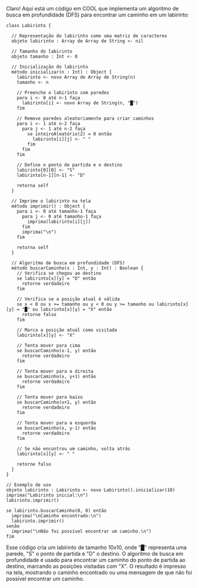 Claro! Aqui está um código em COOL que implementa um algoritmo de busca em profundidade (DFS) para encontrar um caminho em um labirinto:

```
class Labirinto {

  // Representação do labirinto como uma matriz de caracteres
  objeto labirinto : Array de Array de String <- nil

  // Tamanho do labirinto
  objeto tamanho : Int <- 0

  // Inicialização do labirinto
  método inicializar(n : Int) : Object {
    labirinto <- novo Array de Array de String(n)
    tamanho <- n
    
    // Preenche o labirinto com paredes
    para i <- 0 até n-1 faça
      labirinto[i] <- novo Array de String(n, "█")
    fim
      
    // Remove paredes aleatoriamente para criar caminhos
    para i <- 1 até n-2 faça
      para j <- 1 até n-2 faça
        se inteiroAleatório(2) = 0 então
          labirinto[i][j] <- " "
        fim
      fim
    fim

    // Define o ponto de partida e o destino
    labirinto[0][0] <- "S"
    labirinto[n-1][n-1] <- "D"

    retorna self
  }

  // Imprime o labirinto na tela
  método imprimir() : Object {
    para i <- 0 até tamanho-1 faça
      para j <- 0 até tamanho-1 faça
        imprima(labirinto[i][j])
      fim
      imprima("\n")
    fim

    retorna self
  }

  // Algoritmo de busca em profundidade (DFS)
  método buscarCaminho(x : Int, y : Int) : Boolean {
    // Verifica se chegou ao destino
    se labirinto[x][y] = "D" então
      retorne verdadeiro
    fim

    // Verifica se a posição atual é válida
    se x < 0 ou x >= tamanho ou y < 0 ou y >= tamanho ou labirinto[x][y] = "█" ou labirinto[x][y] = "X" então
      retorne falso
    fim

    // Marca a posição atual como visitada
    labirinto[x][y] <- "X"

    // Tenta mover para cima
    se buscarCaminho(x-1, y) então
      retorne verdadeiro
    fim

    // Tenta mover para a direita
    se buscarCaminho(x, y+1) então
      retorne verdadeiro
    fim

    // Tenta mover para baixo
    se buscarCaminho(x+1, y) então
      retorne verdadeiro
    fim

    // Tenta mover para a esquerda
    se buscarCaminho(x, y-1) então
      retorne verdadeiro
    fim

    // Se não encontrou um caminho, volta atrás
    labirinto[x][y] <- " "

    retorne falso
  }
}

// Exemplo de uso
objeto labirinto : Labirinto <- novo Labirinto().inicializar(10)
imprima("Labirinto inicial:\n")
labirinto.imprimir()

se labirinto.buscarCaminho(0, 0) então
  imprima("\nCaminho encontrado:\n")
  labirinto.imprimir()
senão
  imprima("\nNão foi possível encontrar um caminho.\n")
fim
```

Esse código cria um labirinto de tamanho 10x10, onde "█" representa uma parede, "S" o ponto de partida e "D" o destino. O algoritmo de busca em profundidade é usado para encontrar um caminho do ponto de partida ao destino, marcando as posições visitadas com "X". O resultado é impresso na tela, mostrando o caminho encontrado ou uma mensagem de que não foi possível encontrar um caminho.